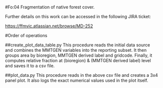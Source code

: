 #Fo:04
Fragmentation of native forest cover.

Further details on this work can be accessed in the following JIRA ticket:

https://ffmvic.atlassian.net/browse/MD-252

#Order of operations

##create_plot_data_table.py
This procedure reads the initial data source and combines the MMTGEN variables into the reporting subset. It then groups 
area by bioregion, MMTGEN derived label and gridcode. Finally, it computes relative fraction at
(bioregion) & (MMTGEN derived label) level and saves it to a csv file.

##plot_data.py
This procedure reads in the above csv file and creates a 3x4 panel plot. It also logs the exact numerical values used 
in the plot itself.